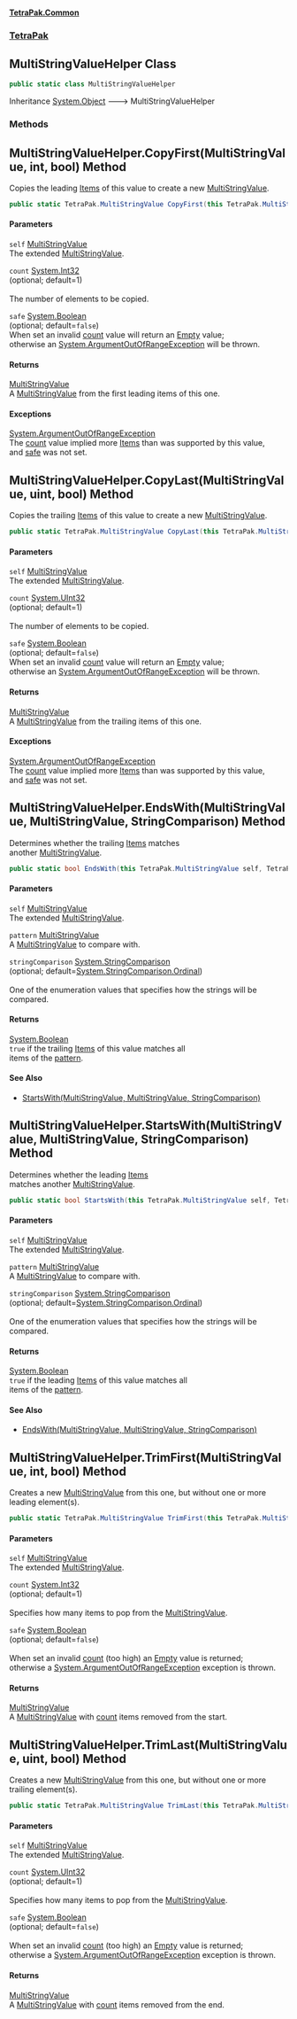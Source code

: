 #### [TetraPak.Common](index.md 'index')
### [TetraPak](TetraPak.md 'TetraPak')
## MultiStringValueHelper Class
```csharp
public static class MultiStringValueHelper
```

Inheritance [System.Object](https://docs.microsoft.com/en-us/dotnet/api/System.Object 'System.Object') &#129106; MultiStringValueHelper  
### Methods
<a name='TetraPak_MultiStringValueHelper_CopyFirst(TetraPak_MultiStringValue_int_bool)'></a>
## MultiStringValueHelper.CopyFirst(MultiStringValue, int, bool) Method
Copies the leading [Items](TetraPak_MultiStringValue.md#TetraPak_MultiStringValue_Items 'TetraPak.MultiStringValue.Items') of this value to create a new [MultiStringValue](TetraPak_MultiStringValue.md 'TetraPak.MultiStringValue').  
```csharp
public static TetraPak.MultiStringValue CopyFirst(this TetraPak.MultiStringValue self, int count=1, bool safe=false);
```
#### Parameters
<a name='TetraPak_MultiStringValueHelper_CopyFirst(TetraPak_MultiStringValue_int_bool)_self'></a>
`self` [MultiStringValue](TetraPak_MultiStringValue.md 'TetraPak.MultiStringValue')  
The extended [MultiStringValue](TetraPak_MultiStringValue.md 'TetraPak.MultiStringValue').  
  
<a name='TetraPak_MultiStringValueHelper_CopyFirst(TetraPak_MultiStringValue_int_bool)_count'></a>
`count` [System.Int32](https://docs.microsoft.com/en-us/dotnet/api/System.Int32 'System.Int32')  
(optional; default=1)<br/>  
The number of elements to be copied.  
  
<a name='TetraPak_MultiStringValueHelper_CopyFirst(TetraPak_MultiStringValue_int_bool)_safe'></a>
`safe` [System.Boolean](https://docs.microsoft.com/en-us/dotnet/api/System.Boolean 'System.Boolean')  
(optional; default=`false`)<bt/>  
When set an invalid [count](TetraPak_MultiStringValueHelper.md#TetraPak_MultiStringValueHelper_CopyFirst(TetraPak_MultiStringValue_int_bool)_count 'TetraPak.MultiStringValueHelper.CopyFirst(TetraPak.MultiStringValue, int, bool).count') value will return an [Empty](TetraPak_MultiStringValue.md#TetraPak_MultiStringValue_Empty 'TetraPak.MultiStringValue.Empty') value;  
otherwise an [System.ArgumentOutOfRangeException](https://docs.microsoft.com/en-us/dotnet/api/System.ArgumentOutOfRangeException 'System.ArgumentOutOfRangeException') will be thrown.  
  
#### Returns
[MultiStringValue](TetraPak_MultiStringValue.md 'TetraPak.MultiStringValue')  
A [MultiStringValue](TetraPak_MultiStringValue.md 'TetraPak.MultiStringValue') from the first leading items of this one.  
#### Exceptions
[System.ArgumentOutOfRangeException](https://docs.microsoft.com/en-us/dotnet/api/System.ArgumentOutOfRangeException 'System.ArgumentOutOfRangeException')  
The [count](TetraPak_MultiStringValueHelper.md#TetraPak_MultiStringValueHelper_CopyFirst(TetraPak_MultiStringValue_int_bool)_count 'TetraPak.MultiStringValueHelper.CopyFirst(TetraPak.MultiStringValue, int, bool).count') value implied more [Items](TetraPak_MultiStringValue.md#TetraPak_MultiStringValue_Items 'TetraPak.MultiStringValue.Items') than was supported by this value,  
and [safe](TetraPak_MultiStringValueHelper.md#TetraPak_MultiStringValueHelper_CopyFirst(TetraPak_MultiStringValue_int_bool)_safe 'TetraPak.MultiStringValueHelper.CopyFirst(TetraPak.MultiStringValue, int, bool).safe') was not set.    
  
<a name='TetraPak_MultiStringValueHelper_CopyLast(TetraPak_MultiStringValue_uint_bool)'></a>
## MultiStringValueHelper.CopyLast(MultiStringValue, uint, bool) Method
Copies the trailing [Items](TetraPak_MultiStringValue.md#TetraPak_MultiStringValue_Items 'TetraPak.MultiStringValue.Items') of this value to create a new [MultiStringValue](TetraPak_MultiStringValue.md 'TetraPak.MultiStringValue').  
```csharp
public static TetraPak.MultiStringValue CopyLast(this TetraPak.MultiStringValue self, uint count=1u, bool safe=false);
```
#### Parameters
<a name='TetraPak_MultiStringValueHelper_CopyLast(TetraPak_MultiStringValue_uint_bool)_self'></a>
`self` [MultiStringValue](TetraPak_MultiStringValue.md 'TetraPak.MultiStringValue')  
The extended [MultiStringValue](TetraPak_MultiStringValue.md 'TetraPak.MultiStringValue').  
  
<a name='TetraPak_MultiStringValueHelper_CopyLast(TetraPak_MultiStringValue_uint_bool)_count'></a>
`count` [System.UInt32](https://docs.microsoft.com/en-us/dotnet/api/System.UInt32 'System.UInt32')  
(optional; default=1)<br/>  
The number of elements to be copied.  
  
<a name='TetraPak_MultiStringValueHelper_CopyLast(TetraPak_MultiStringValue_uint_bool)_safe'></a>
`safe` [System.Boolean](https://docs.microsoft.com/en-us/dotnet/api/System.Boolean 'System.Boolean')  
(optional; default=`false`)<bt/>  
When set an invalid [count](TetraPak_MultiStringValueHelper.md#TetraPak_MultiStringValueHelper_CopyLast(TetraPak_MultiStringValue_uint_bool)_count 'TetraPak.MultiStringValueHelper.CopyLast(TetraPak.MultiStringValue, uint, bool).count') value will return an [Empty](TetraPak_MultiStringValue.md#TetraPak_MultiStringValue_Empty 'TetraPak.MultiStringValue.Empty') value;  
otherwise an [System.ArgumentOutOfRangeException](https://docs.microsoft.com/en-us/dotnet/api/System.ArgumentOutOfRangeException 'System.ArgumentOutOfRangeException') will be thrown.  
  
#### Returns
[MultiStringValue](TetraPak_MultiStringValue.md 'TetraPak.MultiStringValue')  
A [MultiStringValue](TetraPak_MultiStringValue.md 'TetraPak.MultiStringValue') from the trailing items of this one.  
#### Exceptions
[System.ArgumentOutOfRangeException](https://docs.microsoft.com/en-us/dotnet/api/System.ArgumentOutOfRangeException 'System.ArgumentOutOfRangeException')  
The [count](TetraPak_MultiStringValueHelper.md#TetraPak_MultiStringValueHelper_CopyLast(TetraPak_MultiStringValue_uint_bool)_count 'TetraPak.MultiStringValueHelper.CopyLast(TetraPak.MultiStringValue, uint, bool).count') value implied more [Items](TetraPak_MultiStringValue.md#TetraPak_MultiStringValue_Items 'TetraPak.MultiStringValue.Items') than was supported by this value,  
and [safe](TetraPak_MultiStringValueHelper.md#TetraPak_MultiStringValueHelper_CopyLast(TetraPak_MultiStringValue_uint_bool)_safe 'TetraPak.MultiStringValueHelper.CopyLast(TetraPak.MultiStringValue, uint, bool).safe') was not set.    
  
<a name='TetraPak_MultiStringValueHelper_EndsWith(TetraPak_MultiStringValue_TetraPak_MultiStringValue_System_StringComparison)'></a>
## MultiStringValueHelper.EndsWith(MultiStringValue, MultiStringValue, StringComparison) Method
Determines whether the trailing [Items](TetraPak_MultiStringValue.md#TetraPak_MultiStringValue_Items 'TetraPak.MultiStringValue.Items') matches  
another [MultiStringValue](TetraPak_MultiStringValue.md 'TetraPak.MultiStringValue').   
```csharp
public static bool EndsWith(this TetraPak.MultiStringValue self, TetraPak.MultiStringValue pattern, System.StringComparison stringComparison=System.StringComparison.Ordinal);
```
#### Parameters
<a name='TetraPak_MultiStringValueHelper_EndsWith(TetraPak_MultiStringValue_TetraPak_MultiStringValue_System_StringComparison)_self'></a>
`self` [MultiStringValue](TetraPak_MultiStringValue.md 'TetraPak.MultiStringValue')  
The extended [MultiStringValue](TetraPak_MultiStringValue.md 'TetraPak.MultiStringValue').  
  
<a name='TetraPak_MultiStringValueHelper_EndsWith(TetraPak_MultiStringValue_TetraPak_MultiStringValue_System_StringComparison)_pattern'></a>
`pattern` [MultiStringValue](TetraPak_MultiStringValue.md 'TetraPak.MultiStringValue')  
A [MultiStringValue](TetraPak_MultiStringValue.md 'TetraPak.MultiStringValue') to compare with.  
  
<a name='TetraPak_MultiStringValueHelper_EndsWith(TetraPak_MultiStringValue_TetraPak_MultiStringValue_System_StringComparison)_stringComparison'></a>
`stringComparison` [System.StringComparison](https://docs.microsoft.com/en-us/dotnet/api/System.StringComparison 'System.StringComparison')  
(optional; default=[System.StringComparison.Ordinal](https://docs.microsoft.com/en-us/dotnet/api/System.StringComparison.Ordinal 'System.StringComparison.Ordinal'))<br/>  
One of the enumeration values that specifies how the strings will be compared.  
  
#### Returns
[System.Boolean](https://docs.microsoft.com/en-us/dotnet/api/System.Boolean 'System.Boolean')  
`true` if the trailing [Items](TetraPak_MultiStringValue.md#TetraPak_MultiStringValue_Items 'TetraPak.MultiStringValue.Items') of this value matches all  
              items of the [pattern](TetraPak_MultiStringValueHelper.md#TetraPak_MultiStringValueHelper_EndsWith(TetraPak_MultiStringValue_TetraPak_MultiStringValue_System_StringComparison)_pattern 'TetraPak.MultiStringValueHelper.EndsWith(TetraPak.MultiStringValue, TetraPak.MultiStringValue, System.StringComparison).pattern').  
            
#### See Also
- [StartsWith(MultiStringValue, MultiStringValue, StringComparison)](TetraPak_MultiStringValueHelper.md#TetraPak_MultiStringValueHelper_StartsWith(TetraPak_MultiStringValue_TetraPak_MultiStringValue_System_StringComparison) 'TetraPak.MultiStringValueHelper.StartsWith(TetraPak.MultiStringValue, TetraPak.MultiStringValue, System.StringComparison)')
  
<a name='TetraPak_MultiStringValueHelper_StartsWith(TetraPak_MultiStringValue_TetraPak_MultiStringValue_System_StringComparison)'></a>
## MultiStringValueHelper.StartsWith(MultiStringValue, MultiStringValue, StringComparison) Method
Determines whether the leading [Items](TetraPak_MultiStringValue.md#TetraPak_MultiStringValue_Items 'TetraPak.MultiStringValue.Items')  
matches another [MultiStringValue](TetraPak_MultiStringValue.md 'TetraPak.MultiStringValue').   
```csharp
public static bool StartsWith(this TetraPak.MultiStringValue self, TetraPak.MultiStringValue pattern, System.StringComparison stringComparison=System.StringComparison.Ordinal);
```
#### Parameters
<a name='TetraPak_MultiStringValueHelper_StartsWith(TetraPak_MultiStringValue_TetraPak_MultiStringValue_System_StringComparison)_self'></a>
`self` [MultiStringValue](TetraPak_MultiStringValue.md 'TetraPak.MultiStringValue')  
The extended [MultiStringValue](TetraPak_MultiStringValue.md 'TetraPak.MultiStringValue').  
  
<a name='TetraPak_MultiStringValueHelper_StartsWith(TetraPak_MultiStringValue_TetraPak_MultiStringValue_System_StringComparison)_pattern'></a>
`pattern` [MultiStringValue](TetraPak_MultiStringValue.md 'TetraPak.MultiStringValue')  
A [MultiStringValue](TetraPak_MultiStringValue.md 'TetraPak.MultiStringValue') to compare with.  
  
<a name='TetraPak_MultiStringValueHelper_StartsWith(TetraPak_MultiStringValue_TetraPak_MultiStringValue_System_StringComparison)_stringComparison'></a>
`stringComparison` [System.StringComparison](https://docs.microsoft.com/en-us/dotnet/api/System.StringComparison 'System.StringComparison')  
(optional; default=[System.StringComparison.Ordinal](https://docs.microsoft.com/en-us/dotnet/api/System.StringComparison.Ordinal 'System.StringComparison.Ordinal'))<br/>  
One of the enumeration values that specifies how the strings will be compared.  
  
#### Returns
[System.Boolean](https://docs.microsoft.com/en-us/dotnet/api/System.Boolean 'System.Boolean')  
`true` if the leading [Items](TetraPak_MultiStringValue.md#TetraPak_MultiStringValue_Items 'TetraPak.MultiStringValue.Items') of this value matches all  
              items of the [pattern](TetraPak_MultiStringValueHelper.md#TetraPak_MultiStringValueHelper_StartsWith(TetraPak_MultiStringValue_TetraPak_MultiStringValue_System_StringComparison)_pattern 'TetraPak.MultiStringValueHelper.StartsWith(TetraPak.MultiStringValue, TetraPak.MultiStringValue, System.StringComparison).pattern').  
            
#### See Also
- [EndsWith(MultiStringValue, MultiStringValue, StringComparison)](TetraPak_MultiStringValueHelper.md#TetraPak_MultiStringValueHelper_EndsWith(TetraPak_MultiStringValue_TetraPak_MultiStringValue_System_StringComparison) 'TetraPak.MultiStringValueHelper.EndsWith(TetraPak.MultiStringValue, TetraPak.MultiStringValue, System.StringComparison)')
  
<a name='TetraPak_MultiStringValueHelper_TrimFirst(TetraPak_MultiStringValue_int_bool)'></a>
## MultiStringValueHelper.TrimFirst(MultiStringValue, int, bool) Method
Creates a new [MultiStringValue](TetraPak_MultiStringValue.md 'TetraPak.MultiStringValue') from this one, but without one or more leading element(s).  
```csharp
public static TetraPak.MultiStringValue TrimFirst(this TetraPak.MultiStringValue self, int count=1, bool safe=false);
```
#### Parameters
<a name='TetraPak_MultiStringValueHelper_TrimFirst(TetraPak_MultiStringValue_int_bool)_self'></a>
`self` [MultiStringValue](TetraPak_MultiStringValue.md 'TetraPak.MultiStringValue')  
The extended [MultiStringValue](TetraPak_MultiStringValue.md 'TetraPak.MultiStringValue').  
  
<a name='TetraPak_MultiStringValueHelper_TrimFirst(TetraPak_MultiStringValue_int_bool)_count'></a>
`count` [System.Int32](https://docs.microsoft.com/en-us/dotnet/api/System.Int32 'System.Int32')  
(optional; default=1)<br/>  
Specifies how many items to pop from the [MultiStringValue](TetraPak_MultiStringValue.md 'TetraPak.MultiStringValue').  
  
<a name='TetraPak_MultiStringValueHelper_TrimFirst(TetraPak_MultiStringValue_int_bool)_safe'></a>
`safe` [System.Boolean](https://docs.microsoft.com/en-us/dotnet/api/System.Boolean 'System.Boolean')  
(optional; default=`false`)<br/>  
When set an invalid [count](TetraPak_MultiStringValueHelper.md#TetraPak_MultiStringValueHelper_TrimFirst(TetraPak_MultiStringValue_int_bool)_count 'TetraPak.MultiStringValueHelper.TrimFirst(TetraPak.MultiStringValue, int, bool).count') (too high) an [Empty](TetraPak_MultiStringValue.md#TetraPak_MultiStringValue_Empty 'TetraPak.MultiStringValue.Empty') value is returned;  
otherwise a [System.ArgumentOutOfRangeException](https://docs.microsoft.com/en-us/dotnet/api/System.ArgumentOutOfRangeException 'System.ArgumentOutOfRangeException') exception is thrown.  
  
#### Returns
[MultiStringValue](TetraPak_MultiStringValue.md 'TetraPak.MultiStringValue')  
A [MultiStringValue](TetraPak_MultiStringValue.md 'TetraPak.MultiStringValue') with [count](TetraPak_MultiStringValueHelper.md#TetraPak_MultiStringValueHelper_TrimFirst(TetraPak_MultiStringValue_int_bool)_count 'TetraPak.MultiStringValueHelper.TrimFirst(TetraPak.MultiStringValue, int, bool).count') items removed from the start.  
  
<a name='TetraPak_MultiStringValueHelper_TrimLast(TetraPak_MultiStringValue_uint_bool)'></a>
## MultiStringValueHelper.TrimLast(MultiStringValue, uint, bool) Method
Creates a new [MultiStringValue](TetraPak_MultiStringValue.md 'TetraPak.MultiStringValue') from this one, but without one or more trailing element(s).  
```csharp
public static TetraPak.MultiStringValue TrimLast(this TetraPak.MultiStringValue self, uint count=1u, bool safe=false);
```
#### Parameters
<a name='TetraPak_MultiStringValueHelper_TrimLast(TetraPak_MultiStringValue_uint_bool)_self'></a>
`self` [MultiStringValue](TetraPak_MultiStringValue.md 'TetraPak.MultiStringValue')  
The extended [MultiStringValue](TetraPak_MultiStringValue.md 'TetraPak.MultiStringValue').  
  
<a name='TetraPak_MultiStringValueHelper_TrimLast(TetraPak_MultiStringValue_uint_bool)_count'></a>
`count` [System.UInt32](https://docs.microsoft.com/en-us/dotnet/api/System.UInt32 'System.UInt32')  
(optional; default=1)<br/>  
Specifies how many items to pop from the [MultiStringValue](TetraPak_MultiStringValue.md 'TetraPak.MultiStringValue').  
  
<a name='TetraPak_MultiStringValueHelper_TrimLast(TetraPak_MultiStringValue_uint_bool)_safe'></a>
`safe` [System.Boolean](https://docs.microsoft.com/en-us/dotnet/api/System.Boolean 'System.Boolean')  
(optional; default=`false`)<br/>  
When set an invalid [count](TetraPak_MultiStringValueHelper.md#TetraPak_MultiStringValueHelper_TrimLast(TetraPak_MultiStringValue_uint_bool)_count 'TetraPak.MultiStringValueHelper.TrimLast(TetraPak.MultiStringValue, uint, bool).count') (too high) an [Empty](TetraPak_MultiStringValue.md#TetraPak_MultiStringValue_Empty 'TetraPak.MultiStringValue.Empty') value is returned;  
otherwise a [System.ArgumentOutOfRangeException](https://docs.microsoft.com/en-us/dotnet/api/System.ArgumentOutOfRangeException 'System.ArgumentOutOfRangeException') exception is thrown.  
  
#### Returns
[MultiStringValue](TetraPak_MultiStringValue.md 'TetraPak.MultiStringValue')  
A [MultiStringValue](TetraPak_MultiStringValue.md 'TetraPak.MultiStringValue') with [count](TetraPak_MultiStringValueHelper.md#TetraPak_MultiStringValueHelper_TrimLast(TetraPak_MultiStringValue_uint_bool)_count 'TetraPak.MultiStringValueHelper.TrimLast(TetraPak.MultiStringValue, uint, bool).count') items removed from the end.  
  
